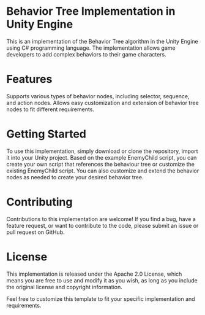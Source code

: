 # Behavior Tree Implementation in Unity Engine
This is an implementation of the Behavior Tree algorithm in the Unity Engine using C# programming language. The implementation allows game developers to add complex behaviors to their game characters.

# Features
Supports various types of behavior nodes, including selector, sequence, and action nodes.
Allows easy customization and extension of behavior tree nodes to fit different requirements.

# Getting Started
To use this implementation, simply download or clone the repository, import it into your Unity project. Based on the example EnemyChild script, you can create your own script that references the behaviour tree or customize the existing EnemyChild script. You can also customize and extend the behavior nodes as needed to create your desired behavior tree.

# Contributing
Contributions to this implementation are welcome! If you find a bug, have a feature request, or want to contribute to the code, please submit an issue or pull request on GitHub.

# License
This implementation is released under the Apache 2.0 License, which means you are free to use and modify it as you wish, as long as you include the original license and copyright information.

Feel free to customize this template to fit your specific implementation and requirements.
